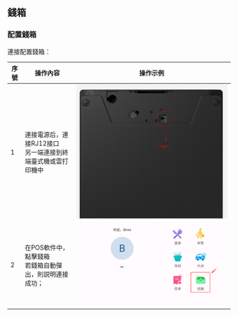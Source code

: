 ## 錢箱
### 配置錢箱
連接配置錢箱：

| 序號 | 操作內容               | 操作示例                                                                                                                                                                                                       |
|----|--------------------|------------------------------------------------------------------------------------------------------------------------------------------------------------------------------------------------------------|
| 1  | 連接電源后，連接RJ12接口<br>另一端連接到終端臺式機或雲打印機中     | ![](https://github.com/VIDA101/Proton-docs-VIDA/blob/main/docs/source/images/%E9%8C%A2%E7%AE%B1-1%20(2).png?raw=true) |
| 2  | 在POS軟件中，點擊錢箱<br>若錢箱自動彈出，則説明連接成功；    | ![](https://raw.githubusercontent.com/VIDA101/Proton-docs-VIDA/main/docs/source/images/%E9%8C%A2%E7%AE%B1-1%20(1).png)  |
